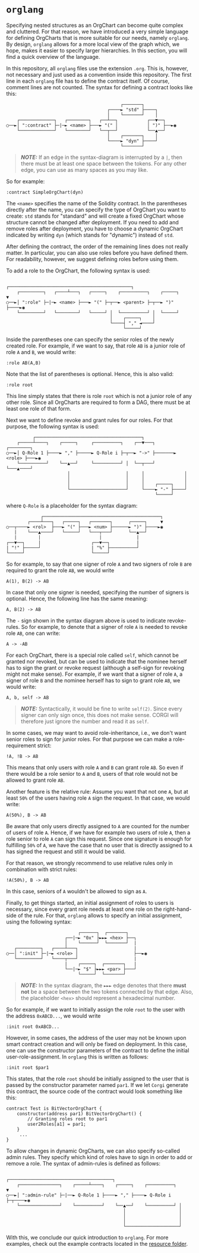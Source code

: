 # `orglang`

Specifying nested structures as an OrgChart can become quite complex and cluttered.
For that reason, we have introduced a very simple language for defining OrgCharts that is more
suitable for our needs, namely `orglang`. By design, `orglang` allows for a more local view
of the graph which, we hope, makes it easier to specify larger hierarchies.
In this section, you will find a quick overview of the language.

In this repository, all `orglang` files use the extension `.org`. This is, however, not necessary and just
used as a convention inside this repository. The first line in each `orglang` file has to define the contract itself.
Of course, comment lines are not counted. The syntax for defining a contract looks like this:

```
                                           ┌───────┐
                                      ┌────► "std" ├────┐
                                      │    └───────┘    │
    ┌─────────────┐   ┌────────┐   ┌──┴──┐           ┌──▼──┐
○──►│ ":contract" ├─|─► <name> ├───► "(" │           │ ")" ├──►◉
    └─────────────┘   └────────┘   └──┬──┘           └──▲──┘
                                      │    ┌───────┐    │
                                      └────► "dyn" ├────┘
                                           └───────┘
```

> **_NOTE:_** If an edge in the syntax-diagram is interrupted by a `|`, then there must
> be at least one space between the tokens. For any other edge, you can use as many spaces
> as you may like.

So for example:

```
:contract SimpleOrgChart(dyn)
```

The `<name>` specifies the name of the Solidity contract. In the parentheses directly after the name,
you can specify the type of OrgChart you want to create: `std` stands for "standard" and will create a
fixed OrgChart whose structure cannot be changed after deployment. If you need to add and remove roles
after deployment, you have to choose a dynamic OrgChart indicated by writing `dyn` (which stands for "dynamic")
instead of `std`.

After defining the contract, the order of the remaining lines does not really matter. In particular, you can
also use roles before you have defined them. For readability, however, we suggest defining roles before using them.

To add a role to the OrgChart, the following syntax is used:

```
                       ┌──────────────────────────────────────────────┐
    ┌─────────┐   ┌────┴───┐   ┌─────┐    ┌──────────┐    ┌─────┐     ▼
○──►│ ":role" ├─|─► <name> ├───► "(" ├─┬──► <parent> ├─┬──► ")" ├────►◉
    └─────────┘   └────────┘   └─────┘ │  └──────────┘ │  └─────┘
                                       │    ┌─────┐    │
                                       └────┤ "," ◄────┘
                                            └─────┘
```

Inside the parentheses one can specify the senior roles of the newly created role. For example,
if we want to say, that role `AB` is a junior role of role `A` and `B`, we would write:

```
:role AB(A,B)
```

Note that the list of parentheses is optional. Hence, this is also valid:

```
:role root
```

This line simply states that there is role `root` which is not a junior role of any other role.
Since all OrgCharts are required to form a DAG, there must be at least one role of that form.

Next we want to define revoke and grant rules for our roles. For that purpose, the following
syntax is used:

```
          ┌────────────────────────────────────────┐
    ┌─────┴────┐    ┌─────┐     ┌──────────┐    ┌──▼───┐       ┌────────┐
○──►│ Q-Role 1 ├────► "," ├─────► Q-Role i ├─┬──► "->" ├───────► <role> ├───►◉
    └──────────┘    └──▲──┘     └──────────┘ │  └──┬───┘       └───▲────┘
                       │                     │     │               │
                       │                     │     │               │
                       │                     │     │    ┌─────┐    │
                       └─────────────────────┘     └────► "-" ├────┘
                                                        └─────┘
```

where `Q-Role` is a placeholder for the syntax diagram:

```
             ┌────────────────────────────────────────────┐
        ┌────┴───┐   ┌─────┐   ┌───────┐      ┌─────┐     ▼
○──┬────► <rol>  ├───► "(" ├───► <num> ├──────► ")" ├────►◉
   |    └───▲────┘   └─────┘   └───┬───┘      └──▲──┘
   |        |                      |             |
┌──▼──┐     |                   ┌──▼──┐          |
| "!" ├─────┘                   | "%" ├──────────┘
└─────┘                         └─────┘
```

So for example, to say that one signer of role `A` and two signers of role `B` are required to grant the role `AB`,
we would write

```
A(1), B(2) -> AB
```

In case that only one signer is needed, specifying the number of signers is optional. Hence, the following
line has the same meaning:

```
A, B(2) -> AB
```

The `-` sign shown in the syntax diagram above is used to indicate revoke-rules. So for example, to denote that a signer
of role `A` is needed to revoke role `AB`, one can write:

```
A -> -AB
```

For each OrgChart, there is a special role called `self`, which cannot be granted nor revoked, but can be used to indicate
that the nominee herself has to sign the grant or revoke request (although a self-sign for revoking might not make sense).
For example, if we want that a signer of role `A`, a signer of role `B` and the nominee herself has to sign to grant role `AB`,
we would write:

```
A, b, self -> AB
```

> **_NOTE:_** Syntactically, it would be fine to write `self(2)`. Since every signer can only sign once, this does not make sense.
> CORGI will therefore just ignore the number and read it as `self`.

In some cases, we may want to avoid role-inheritance, i.e., we don't want senior roles
to sign for junior roles. For that purpose we can make a role-requirement strict:

```
!A, !B -> AB
```

This means that only users with role `A` and `B` can grant role `AB`. So even if there would
be a role senior to `A` and `B`, users of that role would not be allowed to grant role `AB`.

Another feature is the relative rule: Assume you want that not one `A`, but at least `50%` of the users
having role `A` sign the request. In that case, we would write:

```
A(50%), B -> AB
```

Be aware that only users directly assigned to `A` are counted for the number of users of role `A`. Hence,
if we have for example two users of role `A`, then a role senior to role `A` can sign this request. Since
one signature is enough for fulfilling `50%` of `A`, we have the case that no user that is directly assigned to
`A` has signed the request and still it would be valid.

For that reason, we strongly recommend to use relative rules only in combination with strict rules:

```
!A(50%), B -> AB
```

In this case, seniors of `A` wouldn't be allowed to sign as `A`.

Finally, to get things started, an initial assignment of roles to users is necessary, since every grant role needs at least one role
on the right-hand-side of the rule. For that, `orglang` allows to specify an initial assignment, using the following syntax:

```
                           ┌──────┐  ┌───────┐
                      ┌──|─► "0x" ├►►► <hex> ├──┐
                      │    └──────┘  └───────┘  |
   ┌─────────┐   ┌────┴───┐                     |
○──│ ":init" ├─|─► <role> │                     ├──►◉
   └─────────┘   └────┬───┘                     |
                      |    ┌─────┐  ┌───────┐   |
                      └──|─► "$" ├►►► <par> ├───┘
                           └─────┘  └───────┘
```

> **_NOTE:_** In the syntax diagram, the `►►►` edge denotes that there **must not** be a space
> between the two tokens connected by that edge. Also, the placeholder `<hex>` should represent a
> hexadecimal number.

So for example, if we want to initially assign the role `root` to the user with the address `0xABCD...`,
we would write

```
:init root 0xABCD...
```

However, in some cases, the address of the user may not be known upon smart contract creation and will only
be fixed on deployment. In this case, one can use the constructor parameters of the contract to define the initial
user-role-assignment. In `orglang` this is written as follows:

```
:init root $par1
```

This states, that the role `root` should be initially assigned to the user that is passed by the constructor parameter
named `par1`. If we let `Corgi` generate this contract, the source code of the contract would look something like this:

```solidity
contract Test is BitVectorOrgChart {
	constructor(address par1) BitVectorOrgChart() {
		// Granting roles root to par1
		user2Roles[a1] = par1;
	}
     ...
}
```

To allow changes in dynamic OrgCharts, we can also specify so-called admin rules.
They specify which kind of roles have to sign in order to add or remove a role.
The syntax of admin-rules is defined as follows:

```
                               ┌───────────────────────────────────────┐
    ┌───────────────┐    ┌─────┴────┐    ┌─────┐    ┌──────────┐       ▼
○──►│ ":admin-rule" ├─|──► Q-Role 1 ├────► "," ├────► Q-Role i ├─┬────►◉
    └───────────────┘    └──────────┘    └──▲──┘    └──────────┘ │
                                            │                    │
                                            │                    │
                                            │                    │
                                            └────────────────────┘
```

With this, we conclude our quick introduction to `orglang`. For more examples, check out the example contracts
located in the [resource folder](../res/).
